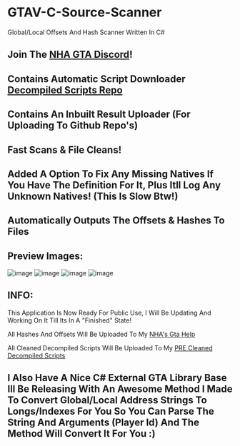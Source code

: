 # GTAV-C-Source-Scanner
Global/Local Offsets And Hash Scanner Written In C#

## Join The [NHA GTA Discord](https://discord.gg/3EQvmNMr2c)!

## Contains Automatic Script Downloader [Decompiled Scripts Repo](https://github.com/dr-NHA/GTAV-Decompiled-Scripts)

## Contains An Inbuilt Result Uploader (For Uploading To Github Repo's)
## Fast Scans & File Cleans!
## Added A Option To Fix Any Missing Natives If You Have The Definition For It, Plus Itll Log Any Unknown Natives! (This Is Slow Btw!)
## Automatically Outputs The Offsets & Hashes To Files

## Preview Images:
![image](https://user-images.githubusercontent.com/56168811/174649477-14e57fe9-04c6-47d9-81f1-c4dd83cc5a35.png)
![image](https://user-images.githubusercontent.com/56168811/174649809-63d2fed4-f4e9-4bfb-9e93-fd04aeb4f6f3.png)
![image](https://user-images.githubusercontent.com/56168811/174649859-5d6575aa-9867-4825-895e-5f429a015fcf.png)
![image](https://user-images.githubusercontent.com/56168811/174650274-e90f9ac7-7c35-4762-adf1-b58c6ec0a998.png)


## INFO:
This Application Is Now Ready For Public Use,
I Will Be Updating And Working On It Till Its In A "Finished" State!

All Hashes And Offsets Will Be Uploaded To My 
[NHA's Gta Help](https://github.com/dr-NHA/GtaV_2)  

All Cleaned Decompiled Scripts Will Be Uploaded To My 
[PRE Cleaned Decompiled Scripts](https://github.com/dr-NHA/NHA-Cleaned-Decompiled-Scripts)  



## I Also Have A Nice C# External GTA Library Base Ill Be Releasing With An Awesome Method I Made To Convert Global/Local Address Strings To Longs/Indexes For You So You Can Parse The String And Arguments (Player Id) And The Method Will Convert It For You :)
